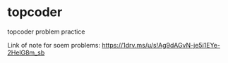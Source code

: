 # topcoder
topcoder problem practice

Link of note for soem problems: https://1drv.ms/u/s!Ag9dAGvN-je5i1EYe-2HelG8m_sb
